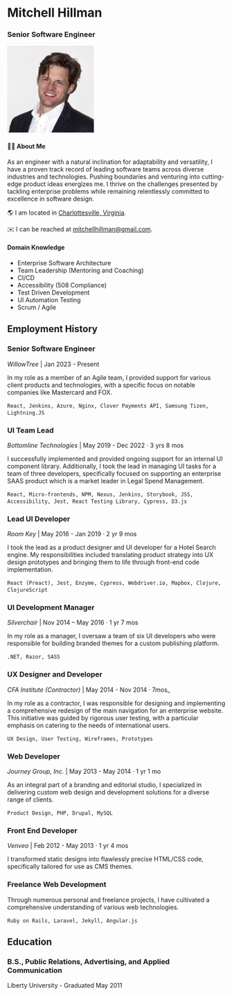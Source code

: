 # Mitchell Hillman

### Senior Software Engineer

<img src="portrait.jpg" alt="portrait" style="width:200px;"/>

#### 🧙‍♂️ About Me 
As an engineer with a natural inclination for adaptability and versatility, I have a proven track record of leading software teams across diverse industries and technologies. Pushing boundaries and venturing into cutting-edge product ideas energizes me. I thrive on the challenges presented by tackling enterprise problems while remaining relentlessly committed to excellence in software design.

🌎 I am located in [Charlottesville, Virginia](https://en.wikipedia.org/wiki/Charlottesville,_Virginia).

✉️ I can be reached at mitchellhillman@gmail.com.

#### Domain Knowledge

- Enterprise Software Architecture
- Team Leadership (Mentoring and Coaching)
- CI/CD
- Accessibility (508 Compliance)
- Test Driven Development
- UI Automation Testing
- Scrum / Agile

## Employment History


### Senior Software Engineer
_WillowTree_ | Jan 2023 - Present

In my role as a member of an Agile team, I provided support for various client products and technologies, with a specific focus on notable companies like Mastercard and FOX.

    React, Jenkins, Azure, Nginx, Clover Payments API, Samsung Tizen, Lightning.JS

### UI Team Lead
_Bottomline Technologies_ | May 2019 - Dec 2022 · 3 yrs 8 mos

I successfully implemented and provided ongoing support for an internal UI component library. Additionally, I took the lead in managing UI tasks for a team of three developers, specifically focused on supporting an enterprise SAAS product which is a market leader in Legal Spend Management.

    React, Micro-frontends, NPM, Nexus, Jenkins, Storybook, JSS, 
    Accessibility, Jest, React Testing Library, Cypress, D3.js

### Lead UI Developer
_Room Key_ | May 2016 - Jan 2019 · 2 yr 9 mos


I took the lead as a product designer and UI developer for a Hotel Search engine. My responsibilities included translating product strategy into UX design prototypes and bringing them to life through front-end code implementation.
    
    React (Preact), Jest, Enzyme, Cypress, Webdriver.io, Mapbox, Clojure, ClojureScript

### UI Development Manager
_Silverchair_ | Nov 2014 – May 2016 · 1 yr 7 mos

In my role as a manager, I oversaw a team of six UI developers who were responsible for building branded themes for a custom publishing platform.
    
    .NET, Razor, SASS

### UX Designer and Developer
_CFA Institute (Contractor)_ | May 2014 - Nov 2014 · 7mos_

In my role as a contractor, I was responsible for designing and implementing a comprehensive redesign of the main navigation for an enterprise website. This initiative was guided by rigorous user testing, with a particular emphasis on catering to the needs of international users.

    UX Design, User Testing, Wireframes, Prototypes

### Web Developer
_Journey Group, Inc._ | May 2013 - May 2014 · 1 yr 1 mo

As an integral part of a branding and editorial studio, I specialized in delivering custom web design and development solutions for a diverse range of clients.

    Product Design, PHP, Drupal, MySQL

### Front End Developer
_Venveo_ | Feb 2012 - May 2013 · 1 yr 4 mos
  
I transformed static designs into flawlessly precise HTML/CSS code, specifically tailored for use as CMS themes.

### Freelance Web Development

Through numerous personal and freelance projects, I have cultivated a comprehensive understanding of various web technologies.

    Ruby on Rails, Laravel, Jekyll, Angular.js

## Education
### B.S., Public Relations, Advertising, and Applied Communication
Liberty University - Graduated May 2011
